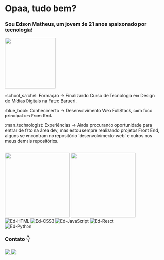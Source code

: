 # Opaa, tudo bem?
### Sou Edson Matheus, um jovem de 21 anos apaixonado por tecnologia!   
<img width="165" heigh src="https://i.picasion.com/pic92/9cf3308c6ba9ee0a6bd43df12143b10c.gif" />

<br>
<p>:school_satchel: Formação -> Finalizando Curso de Tecnologia em Design de Mídias Digitais na Fatec Barueri.</p>
<p>:blue_book: Conhecimento -> Desenvolvimento Web FullStack, com foco principal em Front End.</p>
<p>:man_technologist: Experiências -> Ainda procurando oportunidade para entrar de fato na área dev, mas estou sempre realizando projetos Front End, alguns se encontram no repositório 'desenvolvimento-web' e outros nos meus demais repositórios.</p>
<br>

<!-- Github Streak
[![GitHub Streak](https://streak-stats.demolab.com/?user=ed-matheus&theme=dark)](https://git.io/streak-stats)
 -->

<!-- Github Stats -->
<div>
    <img height="210em" src="https://github-readme-stats.vercel.app/api?username=ed-matheus&show_icons=true&theme=github_dark" />
    <img height="210em" src="https://github-readme-stats.vercel.app/api/top-langs/?username=ed-matheus&show_icons=true&theme=github_dark&size_weight=0.5&count_weight=0.5">
</div>    

<div>
 <a href="https://github.com/ed-matheus/sunnyside-agency-landingpage" target="_blank" style="text-decoration: none">
  <img alt="Ed-HTML" src="https://img.shields.io/badge/html5-%23E34F26.svg?style=for-the-badge&logo=html5&logoColor=white">
 </a>
 <a href="https://github.com/ed-matheus/sunnyside-agency-landingpage" target="_blank" style="text-decoration: none">
  <img alt="Ed-CSS3" src="https://img.shields.io/badge/css3-%231572B6.svg?style=for-the-badge&logo=css3&logoColor=white">
 </a>
 <a href="https://github.com/ed-matheus/desenvolvimento-web/tree/master/exercicios-realizados/javascript-logica" target="_blank" style="text-decoration: none">
  <img alt="Ed-JavaScript" src="https://img.shields.io/badge/javascript-%23323330.svg?style=for-the-badge&logo=javascript&logoColor=%23F7DF1E">
 </a>
 <a href="https://github.com/ed-matheus/react-advice-generator" target="_blank" style="text-decoration: none">
  <img alt="Ed-React" src="https://img.shields.io/badge/react-%2320232a.svg?style=for-the-badge&logo=react&logoColor=%2361DAFB"> 
 </a>
 <br>
 <img alt="Ed-Python" src="https://img.shields.io/badge/python-3670A0?style=for-the-badge&logo=python&logoColor=ffdd54">
</div>

### Contato :point_down:

<div style="display: flex; justify-content: between;">
    <div>
        <a href="https://www.linkedin.com/in/edson-matheus-b5a0171ba/" target="_blank" rel="noopener noreferrer">
            <img src="https://img.shields.io/badge/LinkedIn-0077B5?style=for-the-badge&logo=linkedin&logoColor=white" />
        </a>
        <a href="https://www.instagram.com/ed.matheuss/" target="_blank" rel="noopener noreferrer">
            <img src="https://img.shields.io/badge/Instagram-E4405F?style=for-the-badge&logo=instagram&logoColor=white" />
        </a>
        <!--
        <a href = "mailto:edsonmatheus02@hotmail.com" target="_blank">
            <img src="https://img.shields.io/badge/Microsoft_Outlook-0078D4?style=for-the-badge&logo=microsoft-outlook&logoColor=white">
        </a>
        -->
    </div>
</div
